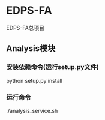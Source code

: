 # EDPS-FA
 EDPS-FA总项目



## Analysis模块

### 安装依赖命令(运行setup.py文件)

python setup.py install

### 运行命令

./analysis_service.sh